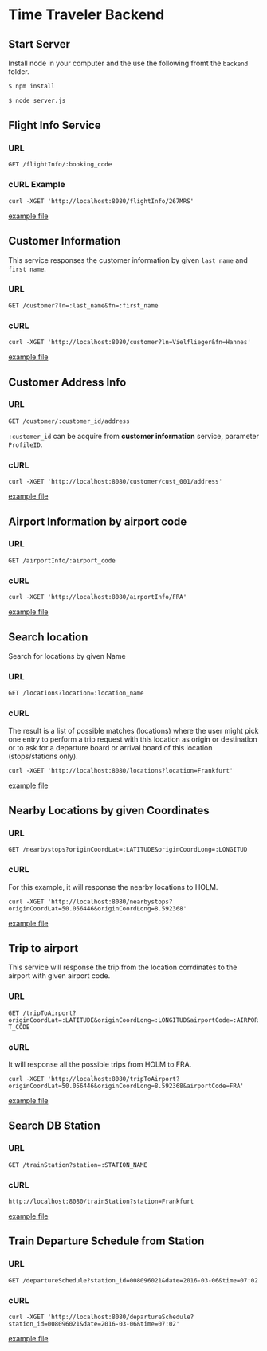 # Time Traveler Backend

## Start Server
Install node in your computer and the use the following fromt the `backend` folder.

```Bash
$ npm install

$ node server.js
```

## Flight Info Service

### URL
`GET /flightInfo/:booking_code`

### cURL Example

`curl -XGET 'http://localhost:8080/flightInfo/267MRS'`

[example file](json-objects/examples/flight_info.json)

## Customer Information
This service responses the customer information by given `last name` and `first name`.

### URL

`GET /customer?ln=:last_name&fn=:first_name`

### cURL

`curl -XGET 'http://localhost:8080/customer?ln=Vielflieger&fn=Hannes'`

[example file](json-objects/examples/customer_info.json)

## Customer Address Info

### URL

`GET /customer/:customer_id/address`

`:customer_id` can be acquire from **customer information** service, parameter `ProfileID`.

### cURL

`curl -XGET 'http://localhost:8080/customer/cust_001/address'`

[example file](json-objects/examples/customer_address.json)

## Airport Information by airport code

### URL
`GET /airportInfo/:airport_code`

### cURL
`curl -XGET 'http://localhost:8080/airportInfo/FRA'`

[example file](json-objects/examples/airport_info.json)

## Search location
Search for locations by given Name

### URL
`GET /locations?location=:location_name`

### cURL
The result is a list of possible matches (locations) where the user might pick one entry to perform
a trip request with this location as origin or destination or to ask for a departure board or
arrival board of this location (stops/stations only).

`curl -XGET 'http://localhost:8080/locations?location=Frankfurt'`

[example file](json-objects/examples/locations_frankfurt.json)

## Nearby Locations by given Coordinates

### URL
`GET /nearbystops?originCoordLat=:LATITUDE&originCoordLong=:LONGITUD`

### cURL
For this example, it will response the nearby locations to HOLM.

`curl -XGET 'http://localhost:8080/nearbystops?originCoordLat=50.056446&originCoordLong=8.592368'`

[example file](json-objects/examples/nearby_example.json)

## Trip to airport
This service will response the trip from the location corrdinates to the airport with given airport code.

### URL
`GET /tripToAirport?originCoordLat=:LATITUDE&originCoordLong=:LONGITUD&airportCode=:AIRPORT_CODE`

### cURL
It will response all the possible trips from HOLM to FRA.

`curl -XGET 'http://localhost:8080/tripToAirport?originCoordLat=50.056446&originCoordLong=8.592368&airportCode=FRA'`

[example file](json-objects/examples/trip_example.json)

## Search DB Station

### URL
`GET /trainStation?station=:STATION_NAME`

### cURL
`http://localhost:8080/trainStation?station=Frankfurt`

[example file](json-objects/examples/db_stations.json)

## Train Departure Schedule from Station

### URL
`GET /departureSchedule?station_id=008096021&date=2016-03-06&time=07:02`

### cURL

`curl -XGET 'http://localhost:8080/departureSchedule?station_id=008096021&date=2016-03-06&time=07:02'`

[example file](json-objects/examples/departure_schedule.json)
